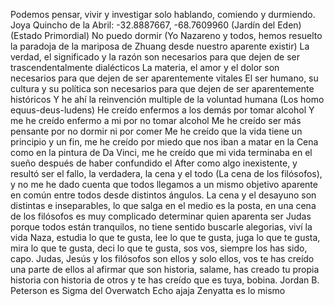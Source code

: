 Podemos pensar, vivir y investigar solo hablando, comiendo y durmiendo. Joya
Quincho de la Abril: -32.8887667, -68.7609960 (Jardín del Eden) (Estado Primordial)
No puedo dormir (Yo Nazareno y todos, hemos resuelto la paradoja de la mariposa de Zhuang desde nuestro aparente existir)
La verdad, el significado y la razón son necesarios para que dejen de ser trascendentalmente dialécticos 
La materia, el amor y el dolor son necesarios para que dejen de ser aparentemente vitales 
El ser humano, su cultura y su política son necesarios para que dejen de ser aparentemente históricos
Y he ahí la reinvención multiple de la voluntad humana (Los homo equus-deus-ludens)
He creído enfermos a los demás por tomar alcohol
Y me he creído enfermo a mi por no tomar alcohol 
Me he creído ser más pensante por no dormir ni por comer 
Me he creído que la vida tiene un principio y un fin, me he creído por miedo que nos iban a matar en la Cena como en la pintura de Da Vinci, me he creído que mi vida terminaba en el sueño después de haber confundido el After como algo inexistente, y resultó ser el fallo, la verdadera, la cena y el todo (La cena de los filósofos), y no me he dado cuenta que todos llegamos a un mismo objetivo aparente en común entre todos desde distintos ángulos. La cena y el desayuno son distintas e inseparables, lo que salga en el medio es la posta, en una cena de los filósofos es muy complicado determinar quien aparenta ser Judas porque todos están tranquilos, no tiene sentido buscarle alegorias, viví la vida Naza, estudia lo que te gusta, lee lo que te gusta, juga lo que te gusta, mira lo que te gusta, deci lo que te gusta, sos vos, siempre los has sido, capo. Judas, Jesús y los filósofos son ellos y solo ellos, vos te has creído una parte de ellos al afirmar que son historia, salame, has creado tu propia historia con historia de otros y te has creído que es tuya, bobina. Jordan B. Peterson es Sigma del Overwatch
Echo ajaja
Zenyatta es lo mismo